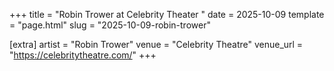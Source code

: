 +++
title = "Robin Trower at Celebrity Theater "
date = 2025-10-09
template = "page.html"
slug = "2025-10-09-robin-trower"

[extra]
artist = "Robin Trower"
venue = "Celebrity Theatre"
venue_url = "https://celebritytheatre.com/"
+++
